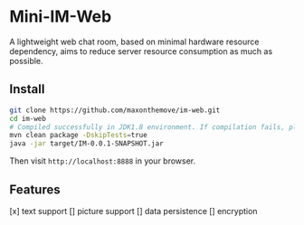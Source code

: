 # Mini-IM-Web

A lightweight web chat room, based on minimal hardware resource dependency, aims to reduce server resource consumption as much as possible.
## Install

```bash
git clone https://github.com/maxonthemove/im-web.git
cd im-web
# Compiled successfully in JDK1.8 environment. If compilation fails, please switch the JDK version.
mvn clean package -DskipTests=true
java -jar target/IM-0.0.1-SNAPSHOT.jar
```

Then visit `http://localhost:8888` in your browser.

## Features
[x] text support
[] picture support
[] data persistence
[] encryption
